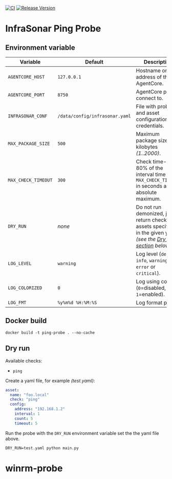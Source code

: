 [![CI](https://github.com/infrasonar/ping-probe/workflows/CI/badge.svg)](https://github.com/infrasonar/ping-probe/actions)
[![Release Version](https://img.shields.io/github/release/infrasonar/ping-probe)](https://github.com/infrasonar/ping-probe/releases)

# InfraSonar Ping Probe

## Environment variable

Variable            | Default                        | Description
------------------- | ------------------------------ | ------------
`AGENTCORE_HOST`    | `127.0.0.1`                    | Hostname or Ip address of the AgentCore.
`AGENTCORE_PORT`    | `8750`                         | AgentCore port to connect to.
`INFRASONAR_CONF`   | `/data/config/infrasonar.yaml` | File with probe and asset configuration like credentials.
`MAX_PACKAGE_SIZE`  | `500`                          | Maximum package size in kilobytes _(1..2000)_.
`MAX_CHECK_TIMEOUT` | `300`                          | Check time-out is 80% of the interval time with `MAX_CHECK_TIMEOUT` in seconds as absolute maximum.
`DRY_RUN`           | _none_                         | Do not run demonized, just return checks and assets specified in the given yaml _(see the [Dry run section](#dry-run) below)_.
`LOG_LEVEL`         | `warning`                      | Log level (`debug`, `info`, `warning`, `error` or `critical`).
`LOG_COLORIZED`     | `0`                            | Log using colors (`0`=disabled, `1`=enabled).
`LOG_FMT`           | `%y%m%d %H:%M:%S`              | Log format prefix.

## Docker build

```
docker build -t ping-probe . --no-cache
```

## Dry run

Available checks:
- `ping`

Create a yaml file, for example _(test.yaml)_:

```yaml
asset:
  name: "foo.local"
  check: "ping"
  config:
    address: "192.168.1.2"
    interval: 1
    count: 5
    timeout: 5
```

Run the probe with the `DRY_RUN` environment variable set the the yaml file above.

```
DRY_RUN=test.yaml python main.py
```
# winrm-probe
